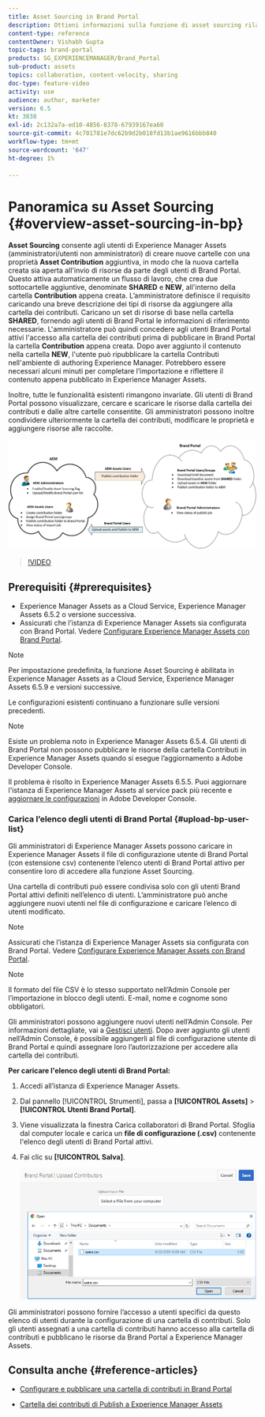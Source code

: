 ```yaml
---
title: Asset Sourcing in Brand Portal
description: Ottieni informazioni sulla funzione di asset sourcing rilasciata in Adobe Experience Manager Assets Brand Portal.
content-type: reference
contentOwner: Vishabh Gupta
topic-tags: brand-portal
products: SG_EXPERIENCEMANAGER/Brand_Portal
sub-product: assets
topics: collaboration, content-velocity, sharing
doc-type: feature-video
activity: use
audience: author, marketer
version: 6.5
kt: 3838
exl-id: 2c132a7a-ed10-4856-8378-67939167ea60
source-git-commit: 4c701781e7dc62b9d2b018fd13b1ae9616bbb840
workflow-type: tm+mt
source-wordcount: '647'
ht-degree: 1%

---
```


# Panoramica su Asset Sourcing {#overview-asset-sourcing-in-bp}

**Asset Sourcing** consente agli utenti di Experience Manager Assets (amministratori/utenti non amministratori) di creare nuove cartelle con una proprietà **Asset Contribution** aggiuntiva, in modo che la nuova cartella creata sia aperta all&#39;invio di risorse da parte degli utenti di Brand Portal. Questo attiva automaticamente un flusso di lavoro, che crea due sottocartelle aggiuntive, denominate **SHARED** e **NEW**, all&#39;interno della cartella **Contribution** appena creata. L’amministratore definisce il requisito caricando una breve descrizione dei tipi di risorse da aggiungere alla cartella dei contributi. Caricano un set di risorse di base nella cartella **SHARED**, fornendo agli utenti di Brand Portal le informazioni di riferimento necessarie. L&#39;amministratore può quindi concedere agli utenti Brand Portal attivi l&#39;accesso alla cartella dei contributi prima di pubblicare in Brand Portal la cartella **Contribution** appena creata. Dopo aver aggiunto il contenuto nella cartella **NEW**, l&#39;utente può ripubblicare la cartella Contributi nell&#39;ambiente di authoring Experience Manager. Potrebbero essere necessari alcuni minuti per completare l’importazione e riflettere il contenuto appena pubblicato in Experience Manager Assets.

Inoltre, tutte le funzionalità esistenti rimangono invariate. Gli utenti di Brand Portal possono visualizzare, cercare e scaricare le risorse dalla cartella dei contributi e dalle altre cartelle consentite. Gli amministratori possono inoltre condividere ulteriormente la cartella dei contributi, modificare le proprietà e aggiungere risorse alle raccolte.

![Origine risorse Brand Portal](assets/asset-sourcing.png)

>[!VIDEO](https://video.tv.adobe.com/v/29365/?quality=12)

## Prerequisiti {#prerequisites}

* Experience Manager Assets as a Cloud Service, Experience Manager Assets 6.5.2 o versione successiva.
* Assicurati che l’istanza di Experience Manager Assets sia configurata con Brand Portal. Vedere [Configurare Experience Manager Assets con Brand Portal](../using/configure-aem-assets-with-brand-portal.md).

<!--
* Ensure that your Brand Portal tenant is configured with one AEM Assets author instance.
-->

>[!NOTE]
>
>Per impostazione predefinita, la funzione Asset Sourcing è abilitata in Experience Manager Assets as a Cloud Service, Experience Manager Assets 6.5.9 e versioni successive.
>
>Le configurazioni esistenti continuano a funzionare sulle versioni precedenti.

>[!NOTE]
>
>Esiste un problema noto in Experience Manager Assets 6.5.4. Gli utenti di Brand Portal non possono pubblicare le risorse della cartella Contributi in Experience Manager Assets quando si esegue l’aggiornamento a Adobe Developer Console.
>
>Il problema è risolto in Experience Manager Assets 6.5.5. Puoi aggiornare l&#39;istanza di Experience Manager Assets al service pack più recente e [aggiornare le configurazioni](https://experienceleague.adobe.com/en/docs/experience-manager-65/content/assets/brandportal/configure-aem-assets-with-brand-portal#upgrade-integration-65) in Adobe Developer Console.

<!--

>For immediate fix on AEM 6.5.4, it is recommended to [download the hotfix](https://www.adobeaemcloud.com/content/marketplace/marketplaceProxy.html?packagePath=/content/companies/public/adobe/packages/cq650/hotfix/cq-6.5.0-hotfix-33041) and install on your author instance.
-->

<!--
## Configure Asset Sourcing {#configure-asset-sourcing}

**Asset Sourcing** is configured from within the AEM Assets author instance. The administrators can enable the Asset Sourcing feature flag configuration from the **AEM Web Console Configuration** and upload the active Brand Portal users list in **AEM Assets**.

>[!NOTE]
>
>Asset Sourcing is by default enabled on AEM Assets as a Cloud Service. The AEM administrator can directly upload the active Brand Portal users to allow them access to the Asset Sourcing feature.

>[!NOTE]
>
>Before you begin with the configuration, ensure that your AEM Assets instance is configured with Brand Portal. See, [Configure AEM Assets with Brand Portal](../using/configure-aem-assets-with-brand-portal.md). 

The following video demonstrates, how to configure Asset Sourcing on your AEM Assets author instance:

>[!VIDEO](https://video.tv.adobe.com/v/29771)
-->

<!--
### Enable Asset Sourcing {#enable-asset-sourcing}

AEM administrators can enable the Asset Sourcing feature flag from within the AEM Web Console Configuration (a.k.a Configuration Manager).

>[!NOTE]
>
>This step is not applicable for AEM Assets as a Cloud Service.


**To enable Asset Sourcing:**
1. Log in to your AEM Assets author instance and open Configuration Manager. 
Default URL: http:// localhost:4502/system/console/configMgr.
1. Search using the keyword **Asset Sourcing** to locate **[!UICONTROL Asset Sourcing Feature Flag Config]**.
1. Click **[!UICONTROL Asset Sourcing Feature Flag Config]** to open the configuration window.
1. Select the **[!UICONTROL feature.flag.active.status]** check box.
1. Click **[!UICONTROL Save]**.

![](assets/enable-asset-sourcing.png)
-->


### Carica l’elenco degli utenti di Brand Portal {#upload-bp-user-list}

Gli amministratori di Experience Manager Assets possono caricare in Experience Manager Assets il file di configurazione utente di Brand Portal (con estensione csv) contenente l’elenco utenti di Brand Portal attivo per consentire loro di accedere alla funzione Asset Sourcing.

Una cartella di contributi può essere condivisa solo con gli utenti Brand Portal attivi definiti nell’elenco di utenti. L’amministratore può anche aggiungere nuovi utenti nel file di configurazione e caricare l’elenco di utenti modificato.

>[!NOTE]
>
>Assicurati che l’istanza di Experience Manager Assets sia configurata con Brand Portal. Vedere [Configurare Experience Manager Assets con Brand Portal](../using/configure-aem-assets-with-brand-portal.md).

>[!NOTE]
>
>Il formato del file CSV è lo stesso supportato nell’Admin Console per l’importazione in blocco degli utenti. E-mail, nome e cognome sono obbligatori.

Gli amministratori possono aggiungere nuovi utenti nell’Admin Console. Per informazioni dettagliate, vai a [Gestisci utenti](brand-portal-adding-users.md). Dopo aver aggiunto gli utenti nell’Admin Console, è possibile aggiungerli al file di configurazione utente di Brand Portal e quindi assegnare loro l’autorizzazione per accedere alla cartella dei contributi.

**Per caricare l&#39;elenco degli utenti di Brand Portal:**

1. Accedi all’istanza di Experience Manager Assets.
1. Dal pannello [!UICONTROL Strumenti], passa a **[!UICONTROL Assets]** > **[!UICONTROL Utenti Brand Portal]**.

1. Viene visualizzata la finestra Carica collaboratori di Brand Portal.
Sfoglia dal computer locale e carica un **file di configurazione (.csv)** contenente l&#39;elenco degli utenti di Brand Portal attivi.
1. Fai clic su **[!UICONTROL Salva]**.

   ![](assets/upload-user-list2.png)


Gli amministratori possono fornire l’accesso a utenti specifici da questo elenco di utenti durante la configurazione di una cartella di contributi. Solo gli utenti assegnati a una cartella di contributi hanno accesso alla cartella di contributi e pubblicano le risorse da Brand Portal a Experience Manager Assets.

## Consulta anche {#reference-articles}

* [Configurare e pubblicare una cartella di contributi in Brand Portal](brand-portal-publish-contribution-folder-to-brand-portal.md)

* [Cartella dei contributi di Publish a Experience Manager Assets](brand-portal-publish-contribution-folder-to-aem-assets.md)
